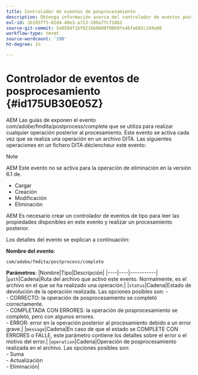 ```yaml
---
title: Controlador de eventos de posprocesamiento
description: Obtenga información acerca del controlador de eventos posteriores al procesamiento
exl-id: 3b105ff5-02d4-40e3-a713-206a7fcf18b2
source-git-commit: 5e0584f1bf0216b8b00f00b9fe46fa682c244e08
workflow-type: tm+mt
source-wordcount: '198'
ht-degree: 1%

---
```


# Controlador de eventos de posprocesamiento {#id175UB30E05Z}

AEM Las guías de exponen el evento com/adobe/fmdita/postprocess/complete que se utiliza para realizar cualquier operación posterior al procesamiento. Este evento se activa cada vez que se realiza una operación en un archivo DITA. Las siguientes operaciones en un fichero DITA déclencheur este evento:

>[!NOTE]
>
> AEM Este evento no se activa para la operación de eliminación en la versión 6.1 de.

- Cargar
- Creación
- Modificación
- Eliminación

AEM Es necesario crear un controlador de eventos de tipo para leer las propiedades disponibles en este evento y realizar un procesamiento posterior.

Los detalles del evento se explican a continuación:

**Nombre del evento**:

```
com/adobe/fmdita/postprocess/complete 
```

**Parámetros**: |Nombre|Tipo|Descripción| |----|----|-----------| |`path`|Cadena|Ruta del archivo que activó este evento. Normalmente, es el archivo en el que se ha realizado una operación.| |`status`|Cadena|Estado de devolución de la operación realizada. Las opciones posibles son: - <br>- CORRECTO: la operación de posprocesamiento se completó correctamente. <br>- COMPLETADA CON ERRORES: la operación de posprocesamiento se completó, pero con algunos errores. <br>- ERROR: error en la operación posterior al procesamiento debido a un error grave.| |`message`|Cadena|En caso de que el estado se COMPLETE CON ERRORES o FALLE, este parámetro contiene los detalles sobre el error o el motivo del error.| |`operation`|Cadena|Operación de posprocesamiento realizada en el archivo. Las opciones posibles son:<br>- Suma <br>- Actualización <br>- Eliminación|
